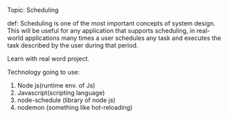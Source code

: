 Topic: Scheduling

def: Scheduling is one of the most important concepts of system design. This will be useful for any application that supports scheduling, in real-world applications many times a user schedules any task and executes the task described by the user during that period.

Learn with real word project.

Technology going to use:

1. Node js(runtime env. of Js)
2. Javascript(scripting language)
3. node-schedule (library of node js)
4. nodemon (something like hot-reloading)
